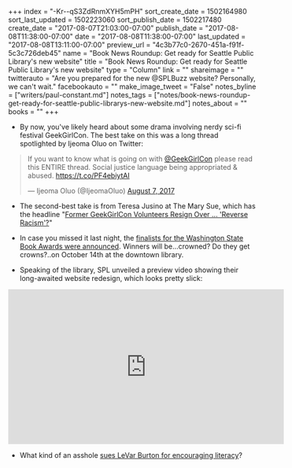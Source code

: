 +++
index = "-Kr--qS3ZdRnmXYH5mPH"
sort_create_date = 1502164980
sort_last_updated = 1502223060
sort_publish_date = 1502217480
create_date = "2017-08-07T21:03:00-07:00"
publish_date = "2017-08-08T11:38:00-07:00"
date = "2017-08-08T11:38:00-07:00"
last_updated = "2017-08-08T13:11:00-07:00"
preview_url = "4c3b77c0-2670-451a-f91f-5c3c726deb45"
name = "Book News Roundup: Get ready for Seattle Public Library's new website"
title = "Book News Roundup: Get ready for Seattle Public Library's new website"
type = "Column"
link = ""
shareimage = ""
twitterauto = "Are you prepared for the new @SPLBuzz website? Personally, we can't wait."
facebookauto = ""
make_image_tweet = "False"
notes_byline = ["writers/paul-constant.md"]
notes_tags = ["notes/book-news-roundup-get-ready-for-seattle-public-librarys-new-website.md"]
notes_about = ""
books = ""
+++
* By now, you've likely heard about some drama involving nerdy sci-fi festival GeekGirlCon. The best take on this was a long thread spotlighted by Ijeoma Oluo on Twitter:

<blockquote class="twitter-tweet" data-lang="en"><p lang="en" dir="ltr">If you want to know what is going on with <a href="https://twitter.com/GeekGirlCon">@GeekGirlCon</a> please read this ENTIRE thread. Social justice language being appropriated &amp; abused. <a href="https://t.co/PF4ebiytAI">https://t.co/PF4ebiytAI</a></p>&mdash; Ijeoma Oluo (@IjeomaOluo) <a href="https://twitter.com/IjeomaOluo/status/894644918206865408">August 7, 2017</a></blockquote>

* The second-best take is from Teresa Jusino at The Mary Sue, which has the headline "[Former GeekGirlCon Volunteers Resign Over … 'Reverse Racism'?](https://www.themarysue.com/geekgirlcon-and-supposed-reverse-racism/)"

* In case you missed it last night, the [finalists for the Washington State Book Awards were announced](http://www.seattlereviewofbooks.com/notes/2017/08/08/2017-washington-state-book-awards-finalists-announced/). Winners will be...crowned? Do they get crowns?..on October 14th at the downtown library.

* Speaking of the library, SPL unveiled a preview video showing their long-awaited website redesign, which looks pretty slick:

<iframe width="560" height="315" src="https://www.youtube.com/embed/NFTsiLWwlUI?rel=0" frameborder="0" allowfullscreen></iframe>

* What kind of an asshole [sues LeVar Burton for encouraging literacy](http://www.vulture.com/2017/08/levar-burton-sued-for-using-his-reading-rainbow-catchphrase.html)?

